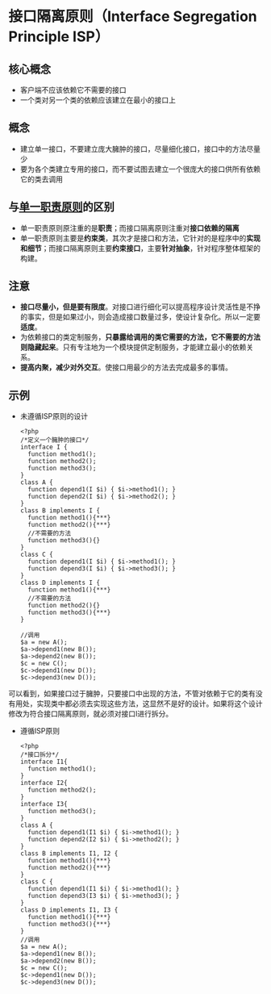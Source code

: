 # 接口隔离原则（Interface Segregation Principle ISP）

## 核心概念
- 客户端不应该依赖它不需要的接口
- 一个类对另一个类的依赖应该建立在最小的接口上

## 概念
- 建立单一接口，不要建立庞大臃肿的接口，尽量细化接口，接口中的方法尽量少
- 要为各个类建立专用的接口，而不要试图去建立一个很庞大的接口供所有依赖它的类去调用

## 与[单一职责原则](SRP.md)的区别
- 单一职责原则原注重的是**职责**；而接口隔离原则注重对**接口依赖的隔离**
- 单一职责原则主要是**约束类**，其次才是接口和方法，它针对的是程序中的**实现和细节**；而接口隔离原则主要**约束接口**，主要**针对抽象**，针对程序整体框架的构建。

## 注意
- **接口尽量小，但是要有限度**。对接口进行细化可以提高程序设计灵活性是不挣的事实，但是如果过小，则会造成接口数量过多，使设计复杂化。所以一定要**适度**。
- 为依赖接口的类定制服务，**只暴露给调用的类它需要的方法，它不需要的方法则隐藏起来**。只有专注地为一个模块提供定制服务，才能建立最小的依赖关系。
- **提高内聚，减少对外交互**。使接口用最少的方法去完成最多的事情。

## 示例
- 未遵循ISP原则的设计

      <?php
      /*定义一个臃肿的接口*/
      interface I {
        function method1();
        function method2();
        function method3();
      }
      class A {
        function depend1(I $i) { $i->method1(); }
        function depend2(I $i) { $i->method2(); }
      }
      class B implements I {
        function method1(){***}
        function method2(){***}
        //不需要的方法
        function method3(){}
      }
      class C {
        function depend1(I $i) { $i->method1(); }
        function depend3(I $i) { $i->method3(); }
      }
      class D implements I {
        function method1(){***}
        //不需要的方法
        function method2(){}
        function method3(){***}
      }

      //调用
      $a = new A();
      $a->depend1(new B());
      $a->depend2(new B());
      $c = new C();
      $c->depend1(new D());
      $c->depend3(new D());

可以看到，如果接口过于臃肿，只要接口中出现的方法，不管对依赖于它的类有没有用处，实现类中都必须去实现这些方法，这显然不是好的设计。如果将这个设计修改为符合接口隔离原则，就必须对接口I进行拆分。

- 遵循ISP原则

      <?php
      /*接口拆分*/
      interface I1{
        function method1();
      }
      interface I2{
        function method2();
      }
      interface I3{
        function method3();
      }
      class A {
        function depend1(I1 $i) { $i->method1(); }
        function depend2(I2 $i) { $i->method2(); }
      }
      class B implements I1, I2 {
        function method1(){***}
        function method2(){***}
      }
      class C {
        function depend1(I1 $i) { $i->method1(); }
        function depend3(I3 $i) { $i->method3(); }
      }
      class D implements I1, I3 {
        function method1(){***}
        function method3(){***}
      }
      //调用
      $a = new A();
      $a->depend1(new B());
      $a->depend2(new B());
      $c = new C();
      $c->depend1(new D());
      $c->depend3(new D());
